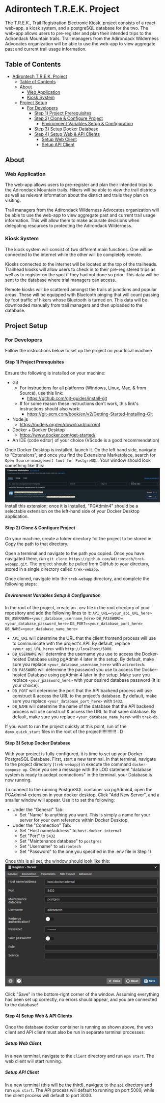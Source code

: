 # Adirontech T.R.E.K. Project

The T.R.E.K., Trail Registration Electronic Kiosk, project consists of a react web-app, a kiosk system, and a postgreSQL database for the two. The web-app allows users to pre-register and plan their intended trips to the Adirondack Mountain trails. Trail managers from the Adirondack Wilderness Advocates organization will be able to use the web-app to view aggregate past and current trail usage information. 

## Table of Contents

- [Adirontech T.R.E.K. Project](#adirontech-trek-project)
  - [Table of Contents](#table-of-contents)
  - [About](#about)
    - [Web Application](#web-application)
    - [Kiosk System](#kiosk-system)
  - [Project Setup](#project-setup)
    - [For Developers](#for-developers)
      - [Step 1) Project Prerequisites](#step-1-project-prerequisites)
      - [Step 2) Clone \& Configure Project](#step-2-clone--configure-project)
        - [Environment Variables Setup \& Configuration](#environment-variables-setup--configuration)
      - [Step 3) Setup Docker Database](#step-3-setup-docker-database)
      - [Step 4) Setup Web \& API Clients](#step-4-setup-web--api-clients)
        - [Setup Web Client](#setup-web-client)
        - [Setup API Client](#setup-api-client)

## About

### Web Application

The web-app allows users to pre-register and plan their intended trips to the Adirondack Mountain trails. Hikers will be able to view the trail districts as well as relevant information about the district and trails they plan on visiting.

Trail managers from the Adirondack Wilderness Advocates organization will be able to use the web-app to view aggregate past and current trail usage information. This will allow them to make accurate decisions when delegating resources to protecting the Adirondack Wilderness.

### Kiosk System

The kiosk system will consist of two different main functions. One will be connected to the internet while the other will be completely remote.

Kiosks connected to the internet will be located at the top of the trailheads. Trailhead kiosks will allow users to check in to their pre-registered trips as well as to register on the spot if they had not done so prior. This data will be sent to the database where trial managers can access.

Remote kiosks will be scattered amongst the trails at junctions and popular areas. These will be equipped with Bluetooth pinging that will count passing by foot traffic of hikers whose Bluetooth is turned on. This data will be downloaded manually from trail managers and then uploaded to the database.

## Project Setup

### For Developers

Follow the instructions below to set up the project on your local machine

#### Step 1) Project Prerequisites

Ensure the following is installed on your machine:

- Git
  - For instructions for all platforms (Windows, Linux, Mac, & from Source), use this link:
    - https://github.com/git-guides/install-git
  - If for some reason these instructions don't work, this link's instructions should also work:
    - https://git-scm.com/book/en/v2/Getting-Started-Installing-Git
- Node.js
  - <https://nodejs.org/en/download/current>
- Docker + Docker Desktop
  - <https://www.docker.com/get-started/>
- An IDE (code editor) of your choice (VScode is a good recommendation)

Once Docker Desktop is installed, launch it. On the left hand side, navigate to "Extensions", and once you find the Extensions Marketplace, search for `Open Source management tool for PostgreSQL`. Your window should look something like this:
![Extensions_Marketplace_Setup_Image_01](./images/Extensions_Marketplace_Setup_Image_01.png)
Install this extension; once it is installed, "PGAdmin4" should be a selectable extension on the left-hand side of your Docker Desktop application.

#### Step 2) Clone & Configure Project

On your machine, create a folder directory for the project to be stored in. Copy the path to that directory.

Open a terminal and navigate to the path you copied. Once you have navigated there, run `git clone https://github.com/Adirontech/trek-webapp.git`. The project should be pulled from GitHub to your directory, stored in a single directory called `trek-webapp`.

Once cloned, navigate into the `trek-webapp` directory, and complete the following steps:

##### Environment Variables Setup & Configuration

In the root of the project, create an `.env` file in the root directory of your repository and add the following lines to it:
`API_URL=<your_api_URL_here>`
`DB_USERNAME=<your_database_username_here>`
`DB_PASSWORD=<your_database_password_here>`
`DB_PORT=<your_database_port_here>`
`DB_NAME=<your_database_name_here>`

- `API_URL` will determine the URL that the client frontend process will use to communicate with the project's API. By default, replace `<your_api_URL_here>` with `http://localhost/5000`.
- `DB_USERNAME` will determine the username you use to access the Docker-hosted Database using pgAdmin 4 later in the setup. By default, make sure you replace `<your_database_username_here>` with `adirontech`.
- `DB_PASSWORD` will determine the password you use to access the Docker-hosted Database using pgAdmin 4 later in the setup. Make sure you replace `<your_password_here>` with your desired database password (it is your choice).
- `DB_PORT` will determine the port that the API backend process will use construct & access the URL to the project's database. By default, make sure you replace `<your_database_port_here>` with `5432`.
- `DB_NAME` will determine the name of the database that the API backend process will use construct & access the URL to that same database. By default, make sure you replace `<your_database_name_here>` with `trek-db`.

If you want to run the project quickly at this point, run of the `demo_quick_start` files in the root of the project!!!!!!!!!!!!! : D

#### Step 3) Setup Docker Database

With your project is fully-configured, it is time to set up your Docker PostgreSQL Database. First, start a new terminal. In that terminal, navigate to the project directory (`trek-webapp`) in execute the command `docker-compose up`. Once you see a message with the LOG statement "database system is ready to acdept connections" in the terminal, your Database is now running.

To connect to the running PostgreSQL container via pgAdmin4, open the PGAdmin4 extension in your docker desktop. Click "Add New Server", and a smaller window will appear. Use it to set the following:

- Under the "General" Tab:
  - Set "Name" to anything you want. This is simply a name for your server for your own reference within Docker Desktop.
- Under the "Connection" Tab:
  - Set "Host name/address" to `host.docker.internal`
  - Set "Port" to `5432`
  - Set "Maintenance database" to `postgres`
  - Set "Username" to `adirontech`
  - Set "Password" to the one you specified in the .env file in Step 1)

Once this is all set, the window should look like this:
![Server_Register_Reference_Image_01](./images/Server_Register_01.png)

Click "Save" in the bottom-right corner of the window. Assuming everything has been set up correctly, no errors should appear, and you are connected to the database!

#### Step 4) Setup Web & API Clients

Once the database docker container is running as shown above, the web client and API client must also be run in separate terminal processes:

##### Setup Web Client

In a new terminal, navigate to the `client` directory and run `npm start`. The web client will start running.

##### Setup API Client

In a new terminal (this will be the third), navigate to the `api` directory and run `npm start`. The API process will default to running on port 5000, while the client process will default to port 3000.